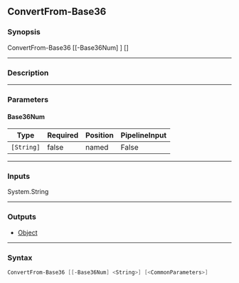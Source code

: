ConvertFrom-Base36
------------------

### Synopsis
ConvertFrom-Base36 [[-Base36Num] <string>] [<CommonParameters>]

---

### Description

---

### Parameters
#### **Base36Num**

|Type      |Required|Position|PipelineInput|
|----------|--------|--------|-------------|
|`[String]`|false   |named   |False        |

---

### Inputs
System.String

---

### Outputs
* [Object](https://learn.microsoft.com/en-us/dotnet/api/System.Object)

---

### Syntax
```PowerShell
ConvertFrom-Base36 [[-Base36Num] <String>] [<CommonParameters>]
```
